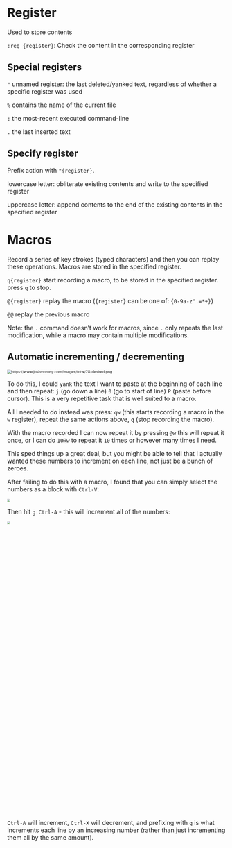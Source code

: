 # Register

Used to store contents

`:reg {register}`: Check the content in the corresponding register

## Special registers

`"` unnamed register: the last deleted/yanked text, regardless of whether a specific register was used

`%` contains the name of the current file

`:` the most-recent executed command-line

`.` the last inserted text

## Specify register

Prefix action with `"{register}`.

lowercase letter: obliterate existing contents and write to the specified register

uppercase letter: append contents to the end of the existing contents in the specified register

# Macros

Record a series of key strokes (typed characters) and then you can replay these operations. Macros are stored in the specified register.

`q{register}`    start recording a macro, to be stored in the specified register. press `q` to stop.

`@{register}`    replay the macro (`{register}` can be one of: `{0-9a-z".=*+}`)

`@@` replay the previous macro

Note: the `.` command doesn’t work for macros, since `.` only repeats the last modification, while a macro may contain multiple modifications.

## Automatic incrementing / decrementing

<img src="https://www.joshmorony.com/images/totw/28-desired.png" alt="https://www.joshmorony.com/images/totw/28-desired.png" style="zoom: 60%;" />

To do this, I could `yank` the text I want to paste at the beginning of each line and then repeat: `j` (go down a line) `0` (go to start of line) `P` (paste before cursor). This is a very repetitive task that is well suited to a macro.

All I needed to do instead was press: `qw` (this starts recording a macro in the `w` register), repeat the same actions above, `q` (stop recording the macro).

With the macro recorded I can now repeat it by pressing `@w` this will repeat it once, or I can do `10@w` to repeat it `10` times or however many times I need.

This sped things up a great deal, but you might be able to tell that I actually wanted these numbers to increment on each line, not just be a bunch of zeroes.

After failing to do this with a macro, I found that you can simply select the numbers as a block with `Ctrl-V`:

<img src="https://www.joshmorony.com/images/totw/28-select.png" style="zoom: 40%;" >

Then hit `g Ctrl-A` - this will increment all of the numbers:

<img src="https://www.joshmorony.com/images/totw/28-increment.png" style="zoom:40%;" width=1680>

`Ctrl-A` will increment, `Ctrl-X` will decrement, and prefixing with `g` is what increments each line by an increasing number (rather than just incrementing them all by the same amount).

